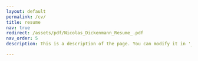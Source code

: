 ```yaml
---
layout: default
permalink: /cv/
title: resume
nav: true
redirect: /assets/pdf/Nicolas_Dickenmann_Resume_.pdf
nav_order: 5
description: This is a description of the page. You can modify it in '_pages/cv.md'.

---
```

